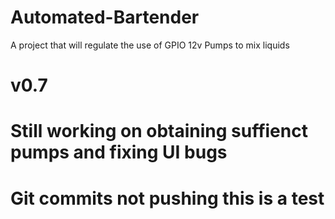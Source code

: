 # Automated-Bartender
A project that will regulate the use of GPIO 12v Pumps to mix liquids

# v0.7
# Still working on obtaining suffienct pumps and fixing UI bugs
# Git commits not pushing this is a test
#
